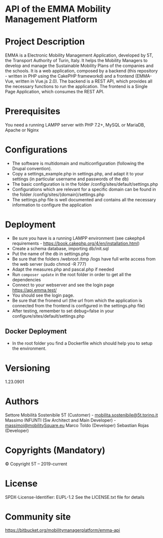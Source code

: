 # API of the EMMA Mobility Management Platform

# Project Description
EMMA is a Electronic Mobility Management Application, developed by 5T, the Transport Authority of Turin, Italy.
It helps the Mobility Managers to develop and manage the Sustainable Mobility Plans of the companies and the schools.
It is a web application, composed by a backend (this repository - written in PHP using the CakePHP frameworkd) and a frontend (EMMA-Vue, written in Vue.js 2.0).
The backend is a REST API, which provides all the necessary functions to run the application.
The frontend is a Single Page Application, which consumes the REST API.

# Prerequisites
You need a running LAMPP server with PHP 7.2+, MySQL or MariaDB, Apache or Nginx

# Configurations
- The software is multidomain and multiconfiguration (following the Drupal convention).
- Copy a settings_example.php in settings.php, and adapt it to your settings (in particular username and passwords of the db)
- The basic configuration is in the folder /config/sites/default/settings.php
- Configurations which are relevant for a specific domain can be found in the folder /config/sites/{domain}/settings.php
- The settings.php file is well documented and contains all the necessary information to configure the application

# Deployment
- Be sure you have is a running LAMPP environment (see cakephp4 requirements - https://book.cakephp.org/4/en/installation.html)
- Create a schema database, importing db/init.sql
- Put the name of the db in settings.php
- Be sure that the folders /webroot /tmp /logs have full write access from the web server (sudo chmod -R 777)
- Adapt the measures.php and pascal.php if needed
- Run ``composer update`` in the root folder in order to get all the dependencies
- Connect to your webserver and see the login page https://api.emma.test/
- You should see the login page.
- Be sure that the fronend url (the url from which the application is connected from the frontend is configured in the settings.php file)
- After testing, remember to set debug=false in your configure/sites/default/settings.php

## Docker Deployment
- In the root folder you find a Dockerfile which should help you to setup the environment.

# Versioning
1.23.0901

# Authors
Settore Mobilità Sostenibile 5T (Customer) - mobilita.sostenibile@5t.torino.it
Massimo INFUNTI (Sw Architect and Main Developer) - massimoi@mobilitySquare.eu
Marco Toldo (Developer)
Sebastian Rojas (Developer)

# Copyrights (Mandatory)
© Copyright 5T – 2019-current

# License
SPDX-License-Identifier: EUPL-1.2
See the LICENSE.txt file for details

# Community site
https://bitbucket.org/mobilitymanagerplatform/emma-api
